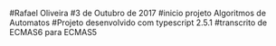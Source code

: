 #Rafael Oliveira
#3 de Outubro de 2017
#inicio projeto Algoritmos de Automatos
#Projeto desenvolvido com typescript 2.5.1 
#transcrito de ECMAS6 para ECMAS5 